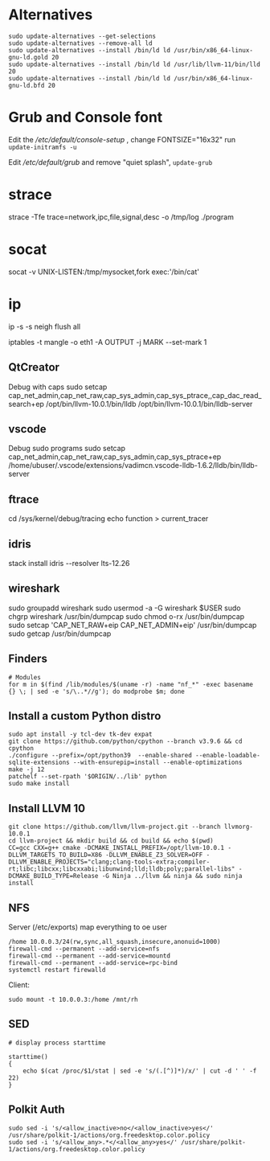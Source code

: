 
# Alternatives
```
sudo update-alternatives --get-selections
sudo update-alternatives --remove-all ld
sudo update-alternatives --install /bin/ld ld /usr/bin/x86_64-linux-gnu-ld.gold 20
sudo update-alternatives --install /bin/ld ld /usr/lib/llvm-11/bin/lld 20
sudo update-alternatives --install /bin/ld ld /usr/bin/x86_64-linux-gnu-ld.bfd 20
```

# Grub and Console font
Edit the */etc/default/console-setup* , change FONTSIZE="16x32" run ```update-initramfs -u```

Edit */etc/default/grub* and remove "quiet splash", ```update-grub```


# strace

strace -Tfe trace=network,ipc,file,signal,desc -o /tmp/log ./program

# socat

socat -v UNIX-LISTEN:/tmp/mysocket,fork exec:'/bin/cat'

# ip

ip -s -s neigh flush all

iptables -t mangle -o eth1 -A OUTPUT -j MARK --set-mark 1

## QtCreator

Debug with caps
sudo setcap cap_net_admin,cap_net_raw,cap_sys_admin,cap_sys_ptrace,,cap_dac_read_search+ep  /opt/bin/llvm-10.0.1/bin/lldb /opt/bin/llvm-10.0.1/bin/lldb-server

## vscode

Debug sudo programs 
sudo setcap cap_net_admin,cap_net_raw,cap_sys_admin,cap_sys_ptrace+ep /home/ubuser/.vscode/extensions/vadimcn.vscode-lldb-1.6.2/lldb/bin/lldb-server

## ftrace
cd /sys/kernel/debug/tracing
echo function > current_tracer

## idris
stack install idris --resolver lts-12.26

## wireshark

sudo groupadd wireshark
sudo usermod -a -G wireshark $USER
sudo chgrp wireshark /usr/bin/dumpcap
sudo chmod o-rx /usr/bin/dumpcap
sudo setcap 'CAP_NET_RAW+eip CAP_NET_ADMIN+eip' /usr/bin/dumpcap
sudo getcap /usr/bin/dumpcap


## Finders

```
# Modules
for m in $(find /lib/modules/$(uname -r) -name "nf_*" -exec basename {} \; | sed -e 's/\..*//g'); do modprobe $m; done
```


## Install a custom Python distro
```
sudo apt install -y tcl-dev tk-dev expat
git clone https://github.com/python/cpython --branch v3.9.6 && cd cpython
./configure --prefix=/opt/python39  --enable-shared --enable-loadable-sqlite-extensions --with-ensurepip=install --enable-optimizations
make -j 12
patchelf --set-rpath '$ORIGIN/../lib' python
sudo make install
```

## Install LLVM 10

```
git clone https://github.com/llvm/llvm-project.git --branch llvmorg-10.0.1
cd llvm-project && mkdir build && cd build && echo $(pwd)
CC=gcc CXX=g++ cmake -DCMAKE_INSTALL_PREFIX=/opt/llvm-10.0.1 -DLLVM_TARGETS_TO_BUILD=X86 -DLLVM_ENABLE_Z3_SOLVER=OFF -DLLVM_ENABLE_PROJECTS="clang;clang-tools-extra;compiler-rt;libc;libcxx;libcxxabi;libunwind;lld;lldb;poly;parallel-libs" -DCMAKE_BUILD_TYPE=Release -G Ninja ../llvm && ninja && sudo ninja install
```


## NFS

Server (/etc/exports) map everything to oe user
```
/home 10.0.0.3/24(rw,sync,all_squash,insecure,anonuid=1000)
firewall-cmd --permanent --add-service=nfs
firewall-cmd --permanent --add-service=mountd
firewall-cmd --permanent --add-service=rpc-bind
systemctl restart firewalld

```
Client:
```
sudo mount -t 10.0.0.3:/home /mnt/rh
```


## SED

```
# display process starttime

starttime()
{
    echo $(cat /proc/$1/stat | sed -e 's/(.[^)]*)/x/' | cut -d ' ' -f 22)    
}
```



## Polkit Auth 

```
sudo sed -i 's/<allow_inactive>no</<allow_inactive>yes</' /usr/share/polkit-1/actions/org.freedesktop.color.policy
sudo sed -i 's/<allow_any>.*</<allow_any>yes</' /usr/share/polkit-1/actions/org.freedesktop.color.policy
```
